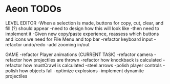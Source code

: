Aeon TODOs
====

LEVEL EDITOR
	-When a selection is made, buttons for copy, cut, clear, and fill (?) should appear
		-need to design how this will look like
		-then need to implement it
	-Given new copy/paste experience, reassess which buttons and icons we need for File Menu and top bar
	-refactor keyboard input
	-refactor undo/redo
	-add zooming in/out

GAME
	-refactor Player animations (CURRENT TASK)
	-refactor camera
	-refactor how projectiles are thrown
	-refactor how knockback is calculated
	-refactor how mustCrawl is calculated
	-steel arrows
	-polish player controls
	-polish how objects fall
	-optimize explosions
	-implement dynamite projectiles
